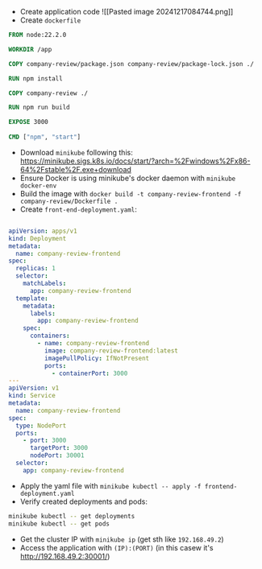 - Create application code
![[Pasted image 20241217084744.png]]
- Create `dockerfile`
```dockerfile
FROM node:22.2.0

WORKDIR /app

COPY company-review/package.json company-review/package-lock.json ./

RUN npm install

COPY company-review ./

RUN npm run build

EXPOSE 3000
  
CMD ["npm", "start"]
```

- Download `minikube` following this: https://minikube.sigs.k8s.io/docs/start/?arch=%2Fwindows%2Fx86-64%2Fstable%2F.exe+download
- Ensure Docker is using minikube's docker daemon with `minikube docker-env`
- Build the image with `docker build -t company-review-frontend -f company-review/Dockerfile .`
- Create `front-end-deployment.yaml`:
```yaml

apiVersion: apps/v1
kind: Deployment
metadata:
  name: company-review-frontend
spec:
  replicas: 1
  selector:
    matchLabels:
      app: company-review-frontend
  template:
    metadata:
      labels:
        app: company-review-frontend
    spec:
      containers:
        - name: company-review-frontend
          image: company-review-frontend:latest
          imagePullPolicy: IfNotPresent
          ports:
            - containerPort: 3000
---
apiVersion: v1
kind: Service
metadata:
  name: company-review-frontend
spec:
  type: NodePort
  ports:
    - port: 3000
      targetPort: 3000
      nodePort: 30001
  selector:
    app: company-review-frontend

```
- Apply the yaml file with `minikube kubectl -- apply -f frontend-deployment.yaml`
- Verify created deployments and pods:
```sh
minikube kubectl -- get deployments
minikube kubectl -- get pods
```
- Get the cluster IP with `minikube ip` (get sth like `192.168.49.2`)
- Access the application with `(IP):(PORT)` (in this casew it's http://192.168.49.2:30001/)